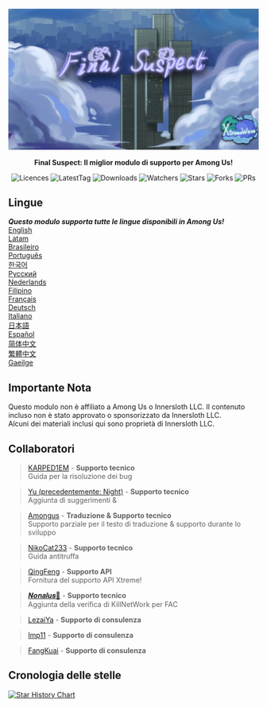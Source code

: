 ﻿<div align="center">

![FS-XW](Assets/LogoWithTeam.png)

**Final Suspect: Il miglior modulo di supporto per Among Us!**

<img src="https://badgen.net/github/license/XtremeWave/FinalSuspect" alt="Licences">
<img src="https://badgen.net/github/tag/XtremeWave/FinalSuspect" alt="LatestTag">
<img src="https://badgen.net/github/assets-dl/XtremeWave/FinalSuspect" alt="Downloads">
<img src="https://badgen.net/github/watchers/XtremeWave/FinalSuspect" alt="Watchers">
<img src="https://badgen.net/github/stars/XtremeWave/FinalSuspect" alt="Stars">
<img src="https://badgen.net/github/forks/XtremeWave/FinalSuspect" alt="Forks">
<img src="https://badgen.net/github/prs/XtremeWave/FinalSuspect" alt="PRs">

</div>

## Lingue
***Questo modulo supporta tutte le lingue disponibili in Among Us!***<br>
[English](README.md) <br>
[Latam](README_es_LA.md)<br>
[Brasileiro](README_pt_BR.md)<br>
[Português](README_pt.md)<br>
[한국어](README_ko.md)<br>
[Русский](README_ru.md)<br>
[Nederlands](README_nl.md)<br>
[Filipino](README_tl.md)<br>
[Français](README_fr.md)<br>
[Deutsch](README_de.md)<br>
[Italiano](README_it.md)<br>
[日本語](README_ja.md)<br>
[Español](README_es.md)<br>
[简体中文](README_zh.md)<br>
[繁體中文](README_zh_CHT.md)<br>
[Gaeilge](README_ga.md)<br>

## Importante Nota
Questo modulo non è affiliato a Among Us o Innersloth LLC. Il contenuto incluso non è stato approvato o sponsorizzato da Innersloth LLC.<br>
Alcuni dei materiali inclusi qui sono proprietà di Innersloth LLC.

## Collaboratori
>[KARPED1EM](https://github.com/KARPED1EM) - **Supporto tecnico**<br>
>Guida per la risoluzione dei bug

>[Yu (precedentemente: Night)](https://github.com/Night-GUA) - **Supporto tecnico**<br>
>Aggiunta di suggerimenti &

>[Amongus](https://github.com/XiezibanWrite) - **Traduzione & Supporto tecnico**<br>
>Supporto parziale per il testo di traduzione & supporto durante lo sviluppo

>[NikoCat233](https://github.com/NikoCat233) - **Supporto tecnico**<br>
>Guida antitruffa

> [QingFeng](https://github.com/QingFeng-awa) - **Supporto API**<br>
>Fornitura del supporto API Xtreme!

>[𝑵𝒐𝒏𝒂𝒍𝒖𝒔🍥](https://github.com/Reborn5537) - **Supporto tecnico**<br>
>Aggiunta della verifica di KillNetWork per FAC

>[LezaiYa](https://github.com/LezaiYa1) - **Supporto di consulenza**

>[Imp11](https://github.com/dabao40) - **Supporto di consulenza**

>[FangKuai](https://github.com/FangKuaiYa) - **Supporto di consulenza**

## Cronologia delle stelle
[![Star History Chart](https://api.star-history.com/svg?repos=XtremeWave/FinalSuspect&type=Date)](https://star-history.com/#XtremeWave/FinalSuspect&Date)